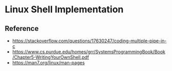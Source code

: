 # Linux Shell Implementation

## Reference
- https://stackoverflow.com/questions/17630247/coding-multiple-pipe-in-c
- https://www.cs.purdue.edu/homes/grr/SystemsProgrammingBook/Book/Chapter5-WritingYourOwnShell.pdf
- https://man7.org/linux/man-pages
